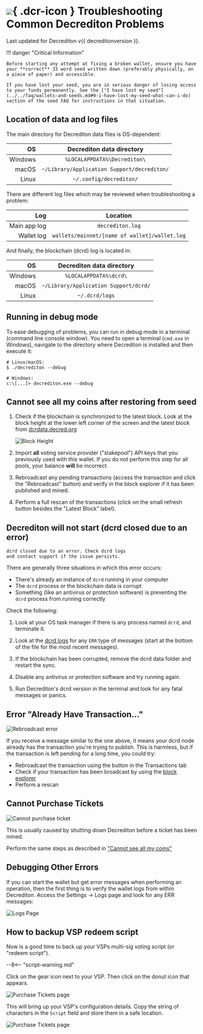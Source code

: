 # ![](../../img/dcr-icons/Wallet.svg){ .dcr-icon } Troubleshooting Common Decrediton Problems

Last updated for Decrediton v{{ decreditonversion }}.

!!! danger "Critical Information"

    Before starting any attempt at fixing a broken wallet, ensure you have your **correct** 33 word seed written down (preferably physically, on a piece of paper) and accessible.

    If you have lost your seed, you are in serious danger of losing access to your funds permanently. See the ["I have lost my seed"](../../faq/wallets-and-seeds.md#9-i-have-lost-my-seed-what-can-i-do) section of the seed FAQ for instructions in that situation.

## Location of data and log files

The main directory for Decrediton data files is OS-dependent:

| OS      | Decrediton data directory                   |
| -------:|:-------------------------------------------:|
| Windows | `%LOCALAPPDATA%\Decrediton\`                |
| macOS   | `~/Library/Application Support/decrediton/` |
| Linux   | `~/.config/decrediton/`                     |

There are different log files which may be reviewed when troubleshooting a problem:

| Log          | Location                                      |
| ------------:|:---------------------------------------------:|
| Main app log | `decrediton.log`                              |
| Wallet log   | `wallets/mainnet/[name of wallet]/wallet.log` |

And finally, the blockchain (dcrd) log is located in:

| OS      | Decrediton data directory                   |
| -------:|:-------------------------------------------:|
| Windows | `%LOCALAPPDATA%\dcrd\`                      |
| macOS   | `~/Library/Application Support/dcrd/`       |
| Linux   | `~/.dcrd/logs`                              |

## Running in debug mode

To ease debugging of problems, you can run in debug mode in a terminal (command line console window). You need to open a terminal (`cmd.exe` in Windows), navigate to the directory where Decrediton is installed and then execute it:

```no-highlight
# Linux/macOS:
$ ./decrediton --debug

# Windows:
c:\[...]> decrediton.exe --debug
```

## Cannot see all my coins after restoring from seed

1. Check if the blockchain is synchronized to the latest block. Look at the block height at the lower left corner of the screen and the latest block from [dcrdata.decred.org](https://dcrdata.decred.org)

    ![Block Height](../../img/decrediton/troubleshooting/blockheight.png)

1. Import **all** voting service provider ("stakepool") API keys that you previously used with this wallet. If you do not perform this step for all pools, your balance **will** be incorrect.

1. Rebroadcast any pending transactions (access the transaction and click the "Rebroadcast" button) and verify in the block explorer if it has been published and mined.

1. Perform a full rescan of the transactions (click on the small refresh button besides the "Latest Block" label).

## Decrediton will not start (dcrd closed due to an error)

```no-highlight
dcrd closed due to an error. Check dcrd logs
and contact support if the issue persists.
```

There are generally three situations in which this error occurs:

- There's already an instance of `dcrd` running in your computer
- The `dcrd` process or the blockchain data is corrupt
- Something (like an antivirus or protection software) is preventing the `dcrd` process from running correctly

Check the following:

1. Look at your OS task manager if there is any process named `dcrd`, and terminate it.

1. Look at the [dcrd logs](#location-of-data-and-log-files) for any `ERR` type of messages (start at the bottom of the file for the most recent messages).

1. If the blockchain has been corrupted, remove the dcrd data folder and restart the sync.

1. Disable any antivirus or protection software and try running again.

1. Run Decrediton's dcrd version in the terminal and look for any fatal messages or panics.

## Error "Already Have Transaction..."

![Rebroadcast error](../../img/decrediton/troubleshooting/rebroadcast.png)

If you receive a message similar to the one above, it means your dcrd node already has the transaction you're trying to publish. This is harmless, but if the transaction is left pending for a long time, you could try:

- Rebroadcast the transaction using the button in the Transactions tab
- Check if your transaction has been broadcast by using the [block explorer](https://dcrdata.decred.org/)
- Perform a rescan

## Cannot Purchase Tickets

![Cannot purchase ticket](../../img/decrediton/troubleshooting/purchaseticket.png)

This is usually caused by shutting down Decrediton before a ticket has been mined.

Perform the same steps as described in ["Cannot see all my coins"](#cannot-see-all-my-coins-after-restoring-from-seed)

## Debugging Other Errors

If you can start the wallet but get error messages when performing an operation, then the first thing is to verify the wallet logs from within Decrediton. Access the Settings -> Logs page and look for any ERR messages:

![Logs Page](../../img/decrediton/troubleshooting/logs.png)

## How to backup VSP redeem script

Now is a good time to back up your VSPs multi-sig voting script (or "redeem script"). 

--8<-- "script-warning.md"

Click on the gear icon next to your VSP. Then click on the donut icon that appears.

![Purchase Tickets page](../../img/decrediton/redeem-script.png)

This will bring up your VSP's configuration details. Copy the string of characters in the `Script` field and store them in a safe location. 

![Purchase Tickets page](../../img/decrediton/redeem-script-field.png)
